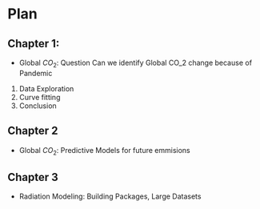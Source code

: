 # Plan 
## Chapter 1:
- Global $CO_2$: Question Can we identify Global CO_2 change because of Pandemic 
1. Data Exploration
2. Curve fitting 
3. Conclusion 
## Chapter 2
- Global $CO_2$: Predictive Models for future emmisions
## Chapter 3
- Radiation Modeling: Building Packages, Large Datasets  